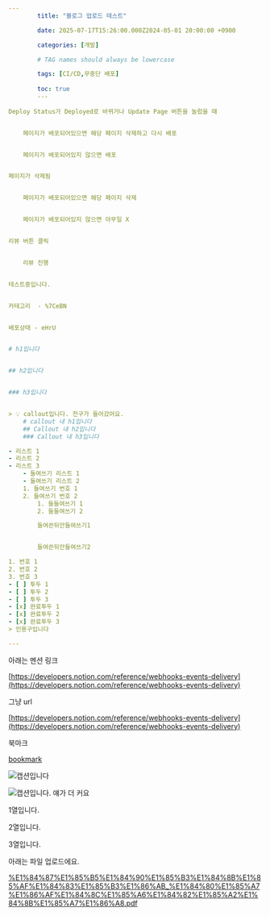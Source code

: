 ```yaml
---
        title: "블로그 업로드 테스트"

        date: 2025-07-17T15:26:00.000Z2024-05-01 20:00:00 +0900

        categories: [개발]

        # TAG names should always be lowercase

        tags: [CI/CD,무중단 배포]
     
        toc: true
        ---
        
Deploy Status가 Deployed로 바뀌거나 Update Page 버튼을 눌렀을 때


    페이지가 배포되어있으면 해당 페이지 삭제하고 다시 배포


    페이지가 배포되어있지 않으면 배포


페이지가 삭제됨


    페이지가 배포되어있으면 해당 페이지 삭제


    페이지가 배포되어있지 않으면 아무일 X


리뷰 버튼 클릭


    리뷰 진행


테스트중입니다.


카테고리  - %7CeBN


배포상태 - eHrU


# h1입니다


## h2입니다


### h3입니다


> 💡 callout입니다. 전구가 들어갔어요.
    # callout 내 h1입니다
    ## Callout 내 h2입니다
    ### Callout 내 h3입니다

- 리스트 1
- 리스트 2
- 리스트 3
    - 들여쓰기 리스트 1
    - 들여쓰기 리스트 2
    1. 들여쓰기 번호 1
    2. 들여쓰기 번호 2
        1. 들들여쓰기 1
        2. 들들여쓰기 2

        들여쓴뒤안들여쓰기1


        들여쓴뒤안들여쓰기2

1. 번호 1
2. 번호 2
3. 번호 3
- [ ] 투두 1
- [ ] 투두 2
- [ ] 투두 3
- [x] 완료투두 1
- [x] 완료투두 2
- [x] 완료투두 3
> 인용구입니다

---
```



아래는 멘션 링크


[https://developers.notion.com/reference/webhooks-events-delivery](https://developers.notion.com/reference/webhooks-events-delivery)


그냥 url


[https://developers.notion.com/reference/webhooks-events-delivery](https://developers.notion.com/reference/webhooks-events-delivery)


북마크


[bookmark](https://developers.notion.com/reference/webhooks-events-delivery)


![캡션입니다](https://prod-files-secure.s3.us-west-2.amazonaws.com/cb31d7c1-8e19-4663-b805-7e26f340914b/f75ebf9a-1469-4f06-83a4-91426bb88ee6/%E1%84%80%E1%85%B3%E1%86%AF%E1%84%84%E1%85%A9.jpeg?X-Amz-Algorithm=AWS4-HMAC-SHA256&X-Amz-Content-Sha256=UNSIGNED-PAYLOAD&X-Amz-Credential=ASIAZI2LB466TLN7XNLI%2F20250725%2Fus-west-2%2Fs3%2Faws4_request&X-Amz-Date=20250725T052832Z&X-Amz-Expires=3600&X-Amz-Security-Token=IQoJb3JpZ2luX2VjEBUaCXVzLXdlc3QtMiJHMEUCIEM8xMnFxxw%2BIzOoycGaNt8kg7Un6ja7kLt02r4du%2BsMAiEA1UKtzywm%2Fzt%2B0bPd68W%2Bx811VhS8t61yC7y8%2FYhv5b8q%2FwMIPhAAGgw2Mzc0MjMxODM4MDUiDNn7jjYuA0k8TlHoUCrcA32Q0Fz8R6qD31%2Fp42In3Q33RjZ5Cibx9VR4qGz49FGVjY%2Bdt3HTLCKh%2FqTIQ1PPHeskWSqYCC6%2FzGTZzAHKdrRkmA14uULhLMSsDu5Y8%2FuNWDoUAAe0HRZg%2BkTR9t6wp9rLZoLib%2BvMhg45SrZic8f15bynUlN%2BxJQYAOfYeVprsKT2%2F3%2Fg67oJuElISjwykTY4MW5jn0ZLwjP%2BVs9ZfaDeWtf5%2FH5H9ZaDx4eKGhBRezxwfGFJTmoQi0z2WHYyRM8rYN0iFzfaPyTfTkmqiGAjnQksCFrQKmxE56xwBu1SY772mS5Bt0laES%2Bqy3ttyxx1eAm6%2Fr1DbTx55wrWK%2B7gAN6kG9LLPTZ4LVKcnCsJkI5VFgTKiQWPiDsUO0ErE98NSKsPUqmWVCfMCIBCDm8N40HnG15xzn2eOXrFitjAhC1xyJ2Fr0EQ4oTIwzkbCcle73LB5GCg1XHA%2BmIxnYnQlwNZWXmiWvu9rTvCeKO7cGIfLqAZhkoz2AV75sIf9zRebt%2FkeAFDCMEm%2BAklz6Ug2ta3VxOjcKThT0Mhj2RQWwIXINVwQR0e35dWFPLLCTy3aGHDwIIz%2F409tNb7Iiz4qysB%2BO%2FsyH5ui3V2YjfAJN8pyozNAOMnJLN%2BMKycjMQGOqUBX%2FQQzNQcdDzZ%2FR7oRvlTJDB3Mr0rhyOOE%2FkxKjUZXEhnLqLiqUPZDdpTvgb1dydRXwUsZxCM72yyPSJUH36eqCrqG02O1O8%2FqNOOBtf5wiMdmBwod27WszuqdS4ax%2FVo8OOCd%2Bl2ENdq3xU3oh%2FkIp69y5ihktbFeDC%2F8XrG8Gpw5wyXYVj8vzn%2BzqIZP0DwO%2Bntn%2FBE23Ouiqo7tlLq0eoeNV%2FX&X-Amz-Signature=378da629e2cfdaabfae360a6d6c2b431375bb50505c08ce8abd5a832b31dd5df&X-Amz-SignedHeaders=host&x-amz-checksum-mode=ENABLED&x-id=GetObject)


![캡션입니다. 얘가 더 커요](https://prod-files-secure.s3.us-west-2.amazonaws.com/cb31d7c1-8e19-4663-b805-7e26f340914b/a1268686-dcf5-41a0-886f-f4e40743fe7e/%E1%84%80%E1%85%B3%E1%86%AF%E1%84%84%E1%85%A9.jpeg?X-Amz-Algorithm=AWS4-HMAC-SHA256&X-Amz-Content-Sha256=UNSIGNED-PAYLOAD&X-Amz-Credential=ASIAZI2LB4666ZMPPMW3%2F20250725%2Fus-west-2%2Fs3%2Faws4_request&X-Amz-Date=20250725T052834Z&X-Amz-Expires=3600&X-Amz-Security-Token=IQoJb3JpZ2luX2VjEBUaCXVzLXdlc3QtMiJHMEUCIQCcWVc7iEmf2XedFiiFHxuVR7aTquFfGl7tToqsc0VIIgIgZqyDfP7KuT5S25F2OGxMI6dSgCWU15ImtFeNuapBQr4q%2FwMIPhAAGgw2Mzc0MjMxODM4MDUiDGHCqiHFLj5puTveaircAwzcc3R%2F1pGiwOPmESdLQpf1%2FSQnanokTWExjDuPr%2BEqvaJExf6sNKTjCT4AnPl587IAhYtHkJthPixFBHhsbro0SUlwgf6v7X1AhQQ4t2HANQ9pyNQd8k6BHfNpjtnTW2Dr3uwYUdg2c1eWdJEbb2fnoo0ii5mM7F2vvSd9893L7fHjJeYCh7PgMFo9%2FmT1TLrxTBgVXafj7mydsH2IM9mMxocAOIOnKKuP0FXqLHVWFouqJRFNUAZoQcirm6Z70qk%2FpuRaI%2B1EVkhnqh1gNFtmPg2rIfZMUBE2m0YicIeLMGMHHhWhvkKVwE7NYJ1E2mNsFfi3HRpjC6h4WlqupkF%2FeXuIqf0o%2FmdNYS6Z6avdpwxd0xbjoYpMWkb75H2RHtIjBTAnaLCAfpOLXZtK8OqGEv4qIsixclTudgaae9ALMF45wqSK41AbZzvXGYl9lcjAADldY1S9ysG4d4VNkk4TGKFy6Rlr7Zg8jIkva5ArhpPxKGJ0Us2VFC6Xy6geYF4xQZvXQ5JzjQjj3gOWayiyIdevPmgqA4Z2nnAldMKrg6EKkALstxx09MYYwUfHQghUOePDBqQJxzu6O1VbjkmgSqOZP3hU%2B2ATTZcLzFysUivFdLzN234mcRA6MN6cjMQGOqUB8YntvmDx4UPMbLLuvHdVvvpu3UErHGTDxrpA7COSt0N43lvOyzq9joGBHJDgiYS0npVSYs58F1RLmcv43H6FClKQ4LBtBhTN5PXEi1Kn7FFquw0DGtx6d4B0Ffj2J1mkbi7ujPOHgOvn%2BKzKOKADPYY3TPJKvFi6QQA9%2F3ilDnpHjbo7%2FClIAP0WWFXXDwFkp56XVwSTljbc4q6yNmY4JO95yC3%2F&X-Amz-Signature=f7b29b4284eb70a25ce1c6784332195995fd3c8e55a0b3c5d766dbd4858b8261&X-Amz-SignedHeaders=host&x-amz-checksum-mode=ENABLED&x-id=GetObject)


1열입니다.


2열입니다.


3열입니다.


아래는 파일 업로드에요.


[%E1%84%87%E1%85%B5%E1%84%90%E1%85%B3%E1%84%8B%E1%85%AF%E1%84%83%E1%85%B3%E1%86%AB_%E1%84%80%E1%85%A7%E1%86%AF%E1%84%8C%E1%85%A6%E1%84%82%E1%85%A2%E1%84%8B%E1%85%A7%E1%86%A8.pdf](https://prod-files-secure.s3.us-west-2.amazonaws.com/cb31d7c1-8e19-4663-b805-7e26f340914b/04fdfada-653e-47a2-be83-ce8918e0781d/%E1%84%87%E1%85%B5%E1%84%90%E1%85%B3%E1%84%8B%E1%85%AF%E1%84%83%E1%85%B3%E1%86%AB_%E1%84%80%E1%85%A7%E1%86%AF%E1%84%8C%E1%85%A6%E1%84%82%E1%85%A2%E1%84%8B%E1%85%A7%E1%86%A8.pdf?X-Amz-Algorithm=AWS4-HMAC-SHA256&X-Amz-Content-Sha256=UNSIGNED-PAYLOAD&X-Amz-Credential=ASIAZI2LB466Q7OLIB3G%2F20250725%2Fus-west-2%2Fs3%2Faws4_request&X-Amz-Date=20250725T052827Z&X-Amz-Expires=3600&X-Amz-Security-Token=IQoJb3JpZ2luX2VjEBUaCXVzLXdlc3QtMiJHMEUCICZJHmcQjY8NYFBMMD1zn9eE2LG9rLOyzeXB2WZN7ml1AiEA%2BQ79aTAlME6h8Gz6QFJo%2FabBe19aKe3STAn37e2x7V0q%2FwMIPhAAGgw2Mzc0MjMxODM4MDUiDC4KzcCyEYsm6uUH9ircAxD7cimy3uyBuC3un9EqF7Df%2F5T%2B1l8exYGXY8JEMPbnzOUA2UYRiyeHZbKIgM7TgHSBM8mAZi2aS4OcSbbStDRTfwfTAOn3m4tRAdPj40J6sTPLBsIRb4T0bncAeXXqf7l2frPcBXNhhGWWX9WDCqQStGA9CGMnkPKK9uzniHprEHaiM%2Fc7Sq77OyFafedL7sYPMtqs4ZTq6U2Jmrqrq0SMAuswBvAKTUs07iY9bV3TdoKVLPYbhJOXRPiEOR72cv6egZbOueBsV9FBFJ5TmEvMgg3dOJGAi%2FySbuum%2BDeHC1geNxOMOqW0Yb3GS4Gly%2Fye%2FLL6BzDbIXqFZJoudl6Iytj7UEyslr%2BRMKJmJizMycwksKTEqKvc0xhLh40hPA8Y3L0wV9nPgPDGrVFRWlerjfdwgbowxTzOQF5dWo%2F06Dxqq3tPD1hoJsgHqSE8E%2BU7TPRB4qli68sVKqmrO6Su8npBi46D5RfcsiVhzRIHwQqSe0rRtU3I%2Fi%2FooDBvxVH469TEKXq5SjVtuAQcpLABbf5DpbGbWhkzm6lTPTNRAvrGkVu55B6Pp1DHKsSrXSMlv3LkNDzOBnFqtOW7btO4FFVuz4IrG%2BphB3MxrV69g1ZqHnFzZzudUdGPMOqcjMQGOqUBHpV9KZsHzSrY5h0MUJLUMXSvEhpprYaHiyXIh6FkANuiKHD59vSyxcYuSQcyH7zVU31eY7ZXWAxBFaELh9bVHKDNP9y66dtzsWyym9FxEOijuoBsO64tzRHgdgFdqmUPSgkitcCafY8%2BXZs3hCPqKp3Z9AR79Fez%2Bm83FUdIaM8AgHsnfgjg0zTvDjYAHAxnXQQlMaRqaFaptQIEFg3Lp1ZyyiTE&X-Amz-Signature=4aa48b77327cd2fd99a2f00ec89d54bb429ee2badf34abdf28bd933b7dc1d589&X-Amz-SignedHeaders=host&x-amz-checksum-mode=ENABLED&x-id=GetObject)


